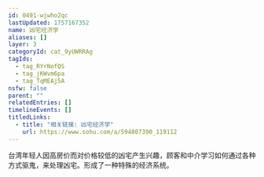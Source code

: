```yaml
---
id: 0491-wjwho2qc
lastUpdated: 1757167352
name: 凶宅经济学
aliases: []
layer: 3
categoryId: cat_9yUWRRAg
tagIds:
  - tag_RYrNofQS
  - tag_jKWvm6pa
  - tag_TqMEAj5A
nsfw: false
parent: ""
relatedEntries: []
timelineEvents: []
titledLinks:
  - title: "相关链接: 凶宅经济学"
    url: https://www.sohu.com/a/594807390_119112
---
```


台湾年轻人因高房价而对价格较低的凶宅产生兴趣，顾客和中介学习如何通过各种方式驱鬼，来处理凶宅。形成了一种特殊的经济系统。